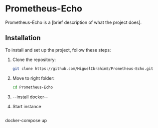 # Prometheus-Echo

Prometheus-Echo is a [brief description of what the project does].

## Installation

To install and set up the project, follow these steps:

1. Clone the repository:
   ```sh
   git clone https://github.com/MiguelIbrahimE/Prometheus-Echo.git
   ```
2. Move to right folder:
   ```sh
   cd Prometheus-Echo
   ```

3.  --install docker--
4.  Start instance
    ```sh
   docker-compose up
   ```
